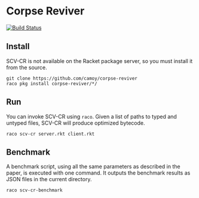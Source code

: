 # Corpse Reviver

[![Build Status](https://github.com/camoy/corpse-reviver/workflows/build/badge.svg)](https://github.com/camoy/corpse-reviver/actions?query=workflow%3Abuild)

## Install

SCV-CR is not available on the Racket package server, so you must install it from the source.

```
git clone https://github.com/camoy/corpse-reviver
raco pkg install corpse-reviver/*/
```

## Run

You can invoke SCV-CR using `raco`. Given a list of paths to typed and untyped files, SCV-CR will produce optimized bytecode.

```
raco scv-cr server.rkt client.rkt
```

## Benchmark

A benchmark script, using all the same parameters as described in the paper, is executed with one command. It outputs the benchmark results as JSON files in the current directory.

```
raco scv-cr-benchmark
```
